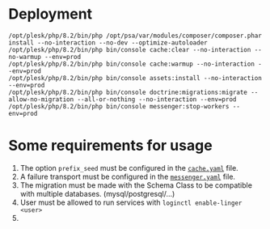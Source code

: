 
# Deployment

```
/opt/plesk/php/8.2/bin/php /opt/psa/var/modules/composer/composer.phar install --no-interaction --no-dev --optimize-autoloader
/opt/plesk/php/8.2/bin/php bin/console cache:clear --no-interaction --no-warmup --env=prod
/opt/plesk/php/8.2/bin/php bin/console cache:warmup --no-interaction --env=prod
/opt/plesk/php/8.2/bin/php bin/console assets:install --no-interaction --env=prod
/opt/plesk/php/8.2/bin/php bin/console doctrine:migrations:migrate --allow-no-migration --all-or-nothing --no-interaction --env=prod
/opt/plesk/php/8.2/bin/php bin/console messenger:stop-workers --env=prod
```

# Some requirements for usage

1. The option `prefix_seed` must be configured in the [`cache.yaml`](config/packages/cache.yaml) file.
2. A failure transport must be configured in the [`messenger.yaml`](config/packages/messenger.yaml) file.
3. The migration must be made with the Schema Class to be compatible with multiple databases. (mysql/postgresql/...)
4. User must be allowed to run services with `loginctl enable-linger <user>`
5. 
